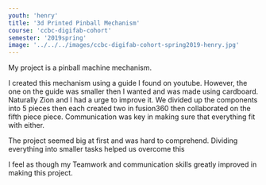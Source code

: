 ```yaml
---
youth: 'henry'
title: '3d Printed Pinball Mechanism'
course: 'ccbc-digifab-cohort'
semester: '2019spring'
image: '../../../images/ccbc-digifab-cohort-spring2019-henry.jpg'
---
```


My project is a pinball machine mechanism. 

I created this mechanism using a guide I found on youtube. However, the one on the guide was smaller then I wanted and was made using cardboard.   Naturally Zion and I had a urge to improve it. We divided up the components into 5 pieces then each created two in fusion360 then collaborated on the fifth piece piece. Communication was key in making sure that everything fit with either.

The project seemed big at first and was hard to comprehend. Dividing everything into smaller tasks helped us overcome this

I feel as though my Teamwork and communication skills greatly improved in making this project.

